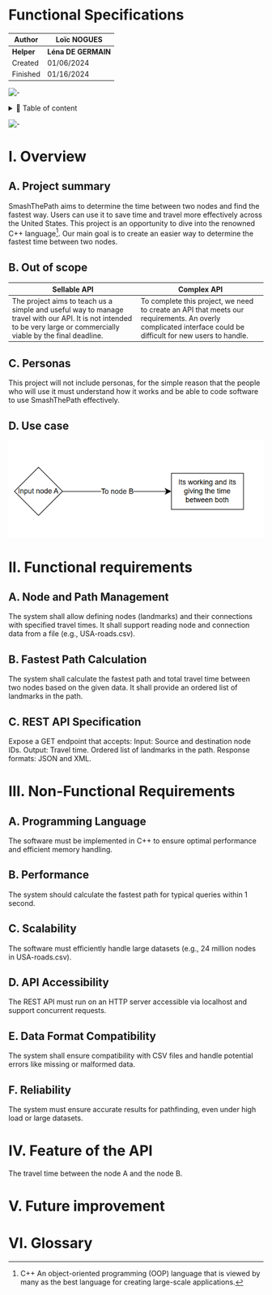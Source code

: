 # Functional Specifications

|Author|Loïc NOGUES|
|-|-|
|**Helper**|**Léna DE GERMAIN**|
|Created|01/06/2024|
|Finished|01/16/2024|

![-](https://raw.githubusercontent.com/andreasbm/readme/master/assets/lines/rainbow.png)


<details>
<summary>📖 Table of content</summary>


  - [I. Overview](#i-overview)
    - [A. Project summary](#a-project-summary)
    - [B. Out of Scope](#b-out-of-scope)
    - [C. Personas](#c-personas)
    - [D. Use case](#d-use-case)
  - [II. Functional requirements](#ii-functional-requirements)
  - [III. Non-Functional Requirements](#iii-non-functional-requirements)
      - [A. Node and Path Management](#a-node-and-path-management)
      - [B. Fastest Path Calculation]()
      - [C. REST API Specification]()
  - [IV. Feature of the API](#iv-feature-of-the-api)
  - [V. Future improvement](#v-future-improvement)
  - [VI. Glossary](#vi-glossary)

</details>

![-](https://raw.githubusercontent.com/andreasbm/readme/master/assets/lines/rainbow.png)


# I. Overview

## A. Project summary

SmashThePath aims to determine the time between two nodes and find the fastest way. Users can use it to save time and travel more effectively across the United States. This project is an opportunity to dive into the renowned C++ language[^3]. Our main goal is to create an easier way to determine the fastest time between two nodes.

## B. Out of scope

|Sellable API|Complex API|
|-|-|
|The project aims to teach us a simple and useful way to manage travel with our API. It is not intended to be very large or commercially viable by the final deadline. |To complete this project, we need to create an API that meets our requirements. An overly complicated interface could be difficult for new users to handle.


## C. Personas
This project will not include personas, for the simple reason that the people who will use it must understand how it works and be able to code software to use SmashThePath effectively.

## D. Use case


![schema](image/Schema.png)


# II. Functional requirements
## A. Node and Path Management
The system shall allow defining nodes (landmarks) and their connections with specified travel times.
It shall support reading node and connection data from a file (e.g., USA-roads.csv).

## B. Fastest Path Calculation
The system shall calculate the fastest path and total travel time between two nodes based on the given data.
It shall provide an ordered list of landmarks in the path.

## C. REST API Specification
Expose a GET endpoint that accepts:
Input: Source and destination node IDs.
Output:
Travel time.
Ordered list of landmarks in the path.
Response formats: JSON and XML.


 # III. Non-Functional Requirements

## A. Programming Language
The software must be implemented in C++ to ensure optimal performance and efficient memory handling.

## B. Performance
The system should calculate the fastest path for typical queries within 1 second.

## C. Scalability
The software must efficiently handle large datasets (e.g., 24 million nodes in USA-roads.csv).

## D. API Accessibility
The REST API must run on an HTTP server accessible via localhost and support concurrent requests.

## E. Data Format Compatibility
The system shall ensure compatibility with CSV files and handle potential errors like missing or malformed data.

## F. Reliability
The system must ensure accurate results for pathfinding, even under high load or large datasets.

# IV. Feature of the API

The travel time between the node A and the node B.


# V. Future improvement

# VI. Glossary

[^1]: Data 
Facts and statistics collected together for reference or analysis.
src:wikipedia

[^2]: RESTAPI
An application programming interface (API) that follows the design principles of the REST architectural style.
src:wikipedia 

[^3]: C++
An object-oriented programming (OOP) language that is viewed by many as the best language for creating large-scale applications.


[^4]: VScode
An integrated development environment developed by Microsoft for Windows, Linux, macOS and web browsers. 

